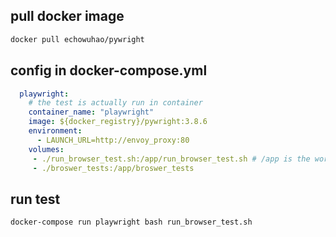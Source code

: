 ## pull docker image

```sh
docker pull echowuhao/pywright
```
## config in docker-compose.yml

```yaml
  playwright:
    # the test is actually run in container
    container_name: "playwright"
    image: ${docker_registry}/pywright:3.8.6
    environment:
      - LAUNCH_URL=http://envoy_proxy:80
    volumes:
     - ./run_browser_test.sh:/app/run_browser_test.sh # /app is the workdir in image
     - ./broswer_tests:/app/broswer_tests
```

## run test

```sh
docker-compose run playwright bash run_browser_test.sh
```
